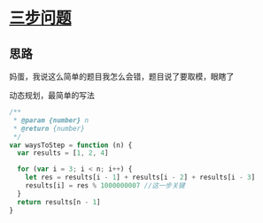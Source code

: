 # [三步问题](https://leetcode-cn.com/problems/three-steps-problem-lcci/)

## 思路

妈蛋，我说这么简单的题目我怎么会错，题目说了要取模，眼瞎了

动态规划，最简单的写法

```js
/**
 * @param {number} n
 * @return {number}
 */
var waysToStep = function (n) {
  var results = [1, 2, 4]

  for (var i = 3; i < n; i++) {
    let res = results[i - 1] + results[i - 2] + results[i - 3]
    results[i] = res % 1000000007 //这一步关键
  }
  return results[n - 1]
}
```
